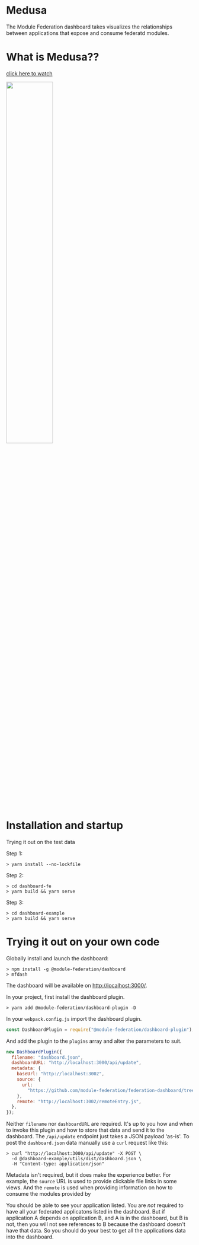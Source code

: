# Medusa

The Module Federation dashboard takes visualizes the relationships between applications that expose and consume federatd modules.

# What is Medusa??

<a href="https://youtu.be/JkOvNPMo7Os" target="_blank"><p>click here to watch</p> <img width="50%" src="http://i3.ytimg.com/vi/JkOvNPMo7Os/maxresdefault.jpg"/><a>

# Installation and startup

Trying it out on the test data

Step 1:

```shell script
> yarn install --no-lockfile
```

Step 2:

```shell script
> cd dashboard-fe
> yarn build && yarn serve
```

Step 3:

```shell script
> cd dashboard-example
> yarn build && yarn serve
```

# Trying it out on your own code

Globally install and launch the dashboard:

```shell script
> npm install -g @module-federation/dashboard
> mfdash
```

The dashboard will be available on [http://localhost:3000/](http://localhost:3000/).

In your project, first install the dashboard plugin.

```shell script
> yarn add @module-federation/dashboard-plugin -D
```

In your `webpack.config.js` import the dashboard plugin.

```js
const DashboardPlugin = require("@module-federation/dashboard-plugin");
```

And add the plugin to the `plugins` array and alter the parameters to suit.

```js
new DashboardPlugin({
  filename: "dashboard.json",
  dashboardURL: "http://localhost:3000/api/update",
  metadata: {
    baseUrl: "http://localhost:3002",
    source: {
      url:
        "https://github.com/module-federation/federation-dashboard/tree/master/dashboard-example/dsl",
    },
    remote: "http://localhost:3002/remoteEntry.js",
  },
});
```

Neither `filename` nor `dashboardURL` are required. It's up to you how and when to invoke this plugin and how to store that data and send it to the dashboard. The `/api/update` endpoint just takes a JSON payload 'as-is'. To post the `dashboard.json` data manually use a `curl` request like this:

```shell script
> curl "http://localhost:3000/api/update" -X POST \
  -d @dashboard-example/utils/dist/dashboard.json \
  -H "Content-type: application/json"
```

Metadata isn't required, but it does make the experience better. For example, the `source` URL is used to provide clickable file links in some views. And the `remote` is used when providing information on how to consume the modules provided by

You should be able to see your application listed. You are _not_ required to have all your federated applicatons listed in the dashboard. But if application A depends on application B, and A is in the dashboard, but B is not, then you will not see references to B because the dashboard doesn't have that data. So you should do your best to get all the applications data into the dashboard.

